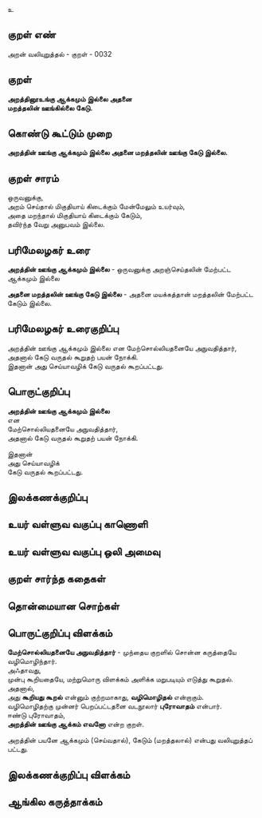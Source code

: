 உ

## குறள் எண் 

அறன் வலியுறுத்தல் - குறள் -   0032

## குறள் 

**அறத்தினூஉங்கு ஆக்கமும் இல்லை அதனை  
மறத்தலின் ஊங்கில்லை கேடு.**

## கொண்டு கூட்டும் முறை

**அறத்தின் ஊங்கு ஆக்கமும் இல்லை அதனை மறத்தலின் ஊங்கு கேடு இல்லை.**

## குறள் சாரம் 

ஒருவனுக்கு,  
அறம் செய்தால் மிகுதியாய் கிடைக்கும் மேன்மேலும் உயர்வும்,  
அதை மறந்தால் மிகுதியாய் கிடைக்கும் கேடும்,  
தவிர்ந்த வேறு அனுபவம் இல்லை.

## பரிமேலழகர் உரை

**அறத்தின் ஊங்கு ஆக்கமும் இல்லை** -  ஒருவனுக்கு அறஞ்செய்தலின் மேற்பட்ட ஆக்கமும் இல்லை  

**அதனை மறத்தலின் ஊங்கு கேடு இல்லை** - அதனை மயக்கத்தான் மறத்தலின் மேற்பட்ட கேடும் இல்லை.


## பரிமேலழகர் உரைகுறிப்பு   

அறத்தின் ஊங்கு ஆக்கமும் இல்லை என மேற்சொல்லியதனையே அநுவதித்தார், அதனால் கேடு வருதல் கூறுதற் பயன் நோக்கி.  
இதனான் அது செய்யாவழிக் கேடு வருதல் கூறப்பட்டது.

## பொருட்குறிப்பு 

**அறத்தின் ஊங்கு ஆக்கமும் இல்லை**  
என  
மேற்சொல்லியதனையே அநுவதித்தார்,  
அதனால் கேடு வருதல் கூறுதற் பயன் நோக்கி.  

இதனான்   
அது செய்யாவழிக்  
கேடு வருதல் கூறப்பட்டது.

## இலக்கணக்குறிப்பு  


## உயர் வள்ளுவ வகுப்பு காணொளி


## உயர் வள்ளுவ வகுப்பு ஒலி அமைவு 

 
## குறள் சார்ந்த கதைகள் 


## தொன்மையான சொற்கள்


## பொருட்குறிப்பு விளக்கம்

**மேற்சொல்லியதனையே அநுவதித்தார்** - முந்தைய குறளில் சொன்ன கருத்தையே வழிமொழிந்தார்.  
அஃதாவது,  
முன்பு கூறியதையே, மற்றுமொரு விளக்கம் அளிக்க மறுபடியும் எடுத்து கூறுதல்.  
அதனால்,  
அது **கூறியது கூறல்** என்னும் குற்றமாகாது, **வழிமொழிதல்** என்றாகும்.  
வழிமொழிதற்கு முன்னர் பெறப்பட்டதனை வடநூலார் **புரோவாதம்** என்பார்.  
ஈண்டு புரோவாதம்,  
**அறத்தின் ஊங்கு ஆக்கம் எவனோ** என்ற குறள்.

அறத்தின் பயனே ஆக்கமும் (செய்வதால்), கேடும் (மறத்தலால்) 
என்பது வலியுறுத்தப் பட்டது.  

## இலக்கணக்குறிப்பு விளக்கம்


## ஆங்கில கருத்தாக்கம் 


